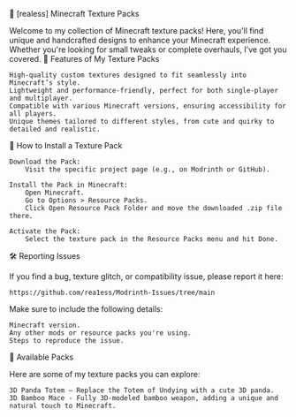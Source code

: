 🎨 [realess] Minecraft Texture Packs

Welcome to my collection of Minecraft texture packs! Here, you'll find unique and handcrafted designs to enhance your Minecraft experience. Whether you're looking for small tweaks or complete overhauls, I’ve got you covered.
🌟 Features of My Texture Packs

    High-quality custom textures designed to fit seamlessly into Minecraft’s style.
    Lightweight and performance-friendly, perfect for both single-player and multiplayer.
    Compatible with various Minecraft versions, ensuring accessibility for all players.
    Unique themes tailored to different styles, from cute and quirky to detailed and realistic.

🚀 How to Install a Texture Pack

    Download the Pack:
        Visit the specific project page (e.g., on Modrinth or GitHub).

    Install the Pack in Minecraft:
        Open Minecraft.
        Go to Options > Resource Packs.
        Click Open Resource Pack Folder and move the downloaded .zip file there.

    Activate the Pack:
        Select the texture pack in the Resource Packs menu and hit Done.

🛠 Reporting Issues

If you find a bug, texture glitch, or compatibility issue, please report it here:

    https://github.com/rea1ess/Modrinth-Issues/tree/main

Make sure to include the following details:

    Minecraft version.
    Any other mods or resource packs you're using.
    Steps to reproduce the issue.

📂 Available Packs

Here are some of my texture packs you can explore:

    3D Panda Totem – Replace the Totem of Undying with a cute 3D panda.
    3D Bamboo Mace - Fully 3D-modeled bamboo weapon, adding a unique and natural touch to Minecraft.
